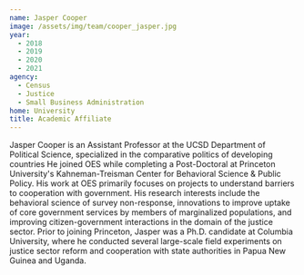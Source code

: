 ```yaml
---
name: Jasper Cooper
image: /assets/img/team/cooper_jasper.jpg
year: 
  - 2018
  - 2019
  - 2020
  - 2021
agency:   
  - Census
  - Justice 
  - Small Business Administration
home: University 
title: Academic Affiliate 
---
```


Jasper Cooper is an Assistant Professor at the UCSD Department of Political Science, specialized in the comparative politics of developing countries
He joined OES while completing a Post-Doctoral at Princeton University's Kahneman-Treisman Center for Behavioral Science & Public Policy. His work at OES primarily focuses on projects to understand barriers to cooperation with government. His research interests include the behavioral science of survey non-response, innovations to improve uptake of core government services by members of marginalized populations, and improving citizen-government interactions in the domain of the justice sector. Prior to joining Princeton, Jasper was a Ph.D. candidate at Columbia University, where he conducted several large-scale field experiments on justice sector reform and cooperation with state authorities in Papua New Guinea and Uganda.
